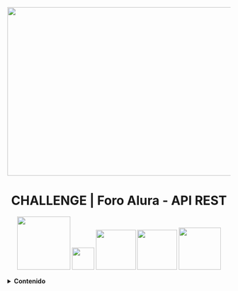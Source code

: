 <p align="center">
  <img center src="api-rest.png" width="610" height="380"></img>
</p>

<h1 align="center"> CHALLENGE | Foro Alura - API REST </h1>

<p align="center">
  <code><img width="120" src="https://springdoc.org/img/banner-logo.svg"></code>
  <code><img width="50" src="https://cdn.worldvectorlogo.com/logos/intellij-idea-1.svg"></code>
  <code><img width="90" src="https://www.vectorlogo.zone/logos/java/java-ar21.svg"></code>
  <code><img width="90" src="https://www.vectorlogo.zone/logos/mysql/mysql-ar21.svg"></code>
  <code><img width="95" src="https://www.vectorlogo.zone/logos/springio/springio-ar21.svg"></code>  
</p>
<b>

<details>
  <summary>
    Contenido
  </summary>

## Descripción 
<p>
La API de Foro Hub es una aplicación backend desarrollada para facilitar funcionalidades de foros de discusión. Construida con Java y Spring Boot, proporciona endpoints RESTful robustos para gestionar tópicos, mensajes, autenticación de usuarios y más. Esta API se integra perfectamente con MySQL para el almacenamiento de datos y utiliza Swagger para una documentación clara y detallada de la API.
<p>
